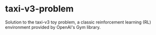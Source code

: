 # taxi-v3-problem
Solution to the taxi-v3 toy problem, a classic reinforcement learning (RL) environment provided by OpenAI's Gym library.
